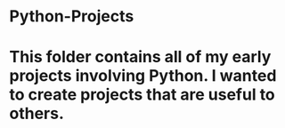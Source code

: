 # Python-Projects
# This folder contains all of my early projects involving Python. I wanted to create projects that are useful to others.
